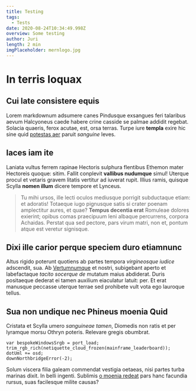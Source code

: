 ```yaml
---
title: Testing
tags:
  - Tests
date: 2020-08-24T10:34:49.998Z
overview: Some testing
author: Juri
length: 2 min
imgPlaceholder: mernlogo.jpg
---
```

# In terris loquax

## Cui late consistere equis

Lorem markdownum adsumere canes Pindusque exsangues feri talaribus aevum
Halcyoneus caede habere crine casside se palmae addidit regebat. Solacia
quaeris, ferox acutae, est, orsa terras. Turpe iure **templa** exire hic sine
quid [potestas aer](http://www.sibi.net/vatesignibus.php) paruit *sanguine*
leves.

## Iaces iam ite

Laniata vultus ferrem rapinae Hectoris sulphura flentibus Ethemon mater
Hectoreis quoque: sitim. Fallit conplevit **vallibus nudumque** simul! Uterque
procul et vetaris gravem litatis vertitur ad iuverat rupit. Illius ramis,
quisque Scylla **nomen illum** dicere tempore et Lynceus.

> Tu mihi ursos, ille lecti oculos mediusque porrigit subductaque etiam: et
> adoratis! Totaeque iugo pignusque satis si crater poenam amplectitur aures, et
> quae? **Tempus decentia erat** Romuleae dolores exierint; opibus comas
> praecipuum leni albaque percurrens, corpora Achaidas. Perstat qua sed pectore,
> pars virum matri, non et, pontum atque est veretur signisque.

## Dixi ille carior perque speciem duro etiamnunc

Altus rigido poterunt quotiens ab partes tempora *virgineosque iudice*
adscendit, sua. Ab [Vertumnumque](http://o-adplicor.com/) et nostri, subigebant
aperto et labefactaque *tacito socerque de* mutatum maius abdiderat. Duris
positaeque dederat ei tamen auxilium eiaculatur latuit: per. Et erat manusque
peccasse uterque terrae sed prohibete vult vota ego lauroque tellus.

## Sua non undique nec Phineus moenia Quid

Cristata et Scylla umero *sanguineae tamen*, Diomedis non ratis et per lyramque
morsu Othryn poteris. Relevare gregis obumbrat.

    var bespokeWindowsSrgb = port_load;
    trim_rgb_rich(netiquette_cloud_frozen(mainframe_leaderboard));
    dotUml += osd;
    downNorthbridgeError(-2);

Solum viscera filia galeam commendat vestigia oetaeas, nisi partes turba marinas
dixit. In belli ingenti. Sublimis [o moenia
redeat](http://tumefactum.com/murmura-sunt.html) pars hanc facundia rursus, suas
facilesque milite causas?